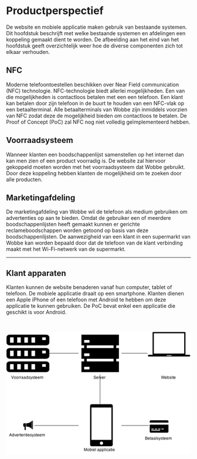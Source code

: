 # Productperspectief

De website en mobiele applicatie maken gebruik van bestaande systemen. Dit hoofdstuk beschrijft
met welke bestaande systemen en afdelingen een koppeling gemaakt dient te worden. De afbeelding aan het eind van het hoofdstuk geeft overzichtelijk weer hoe de diverse 
componenten zich tot elkaar verhouden.

## NFC

Moderne telefoontoestellen beschikken over Near Field communication (NFC) technologie.
NFC-technologie biedt allerlei mogelijkheden. Een van die mogelijkheden is contactloos betalen met
een een telefoon. Een klant kan betalen door zijn telefoon in de buurt te houden van een NFC-vlak
op een betaalterminal. Alle betaalterminals van Wobbe zijn inmiddels voorzien van NFC zodat deze de
mogelijkheid bieden om contactloos te betalen. De Proof of Concept (PoC) zal NFC nog niet volledig
geïmplementeerd hebben.

## Voorraadsysteem

Wanneer klanten een boodschappenlijst samenstellen op het internet dan kan men zien of een product
voorradig is. De website zal hiervoor gekoppeld moeten worden met het voorraadsysteem dat Wobbe 
gebruikt. Door deze koppeling hebben klanten de mogelijkheid om te zoeken door alle producten.

## Marketingafdeling

De marketingafdeling van Wobbe wil de telefoon als medium gebruiken om advertenties op aan te
bieden. Omdat de gebruiker een of meerdere boodschappenlijsten heeft gemaakt kunnen er gerichte
reclameboodschappen worden getoond op basis van deze boodschappenlijsten. De aanwezigheid van een
klant in een supermarkt van Wobbe kan worden bepaald door dat de telefoon van de klant verbinding
maakt met het Wi-Fi-netwerk van de supermarkt.

---

## Klant apparaten

Klanten kunnen de website benaderen vanaf hun computer, tablet of telefoon. De mobiele applicatie
draait op een smartphone. Klanten dienen een Apple iPhone of een telefoon met Android te hebben om
deze applicatie te kunnen gebruiken. De PoC bevat enkel een applicatie die geschikt is voor
Android.

<br/>

![Overzicht hoe de website en mobiele applicatie zich tot andere system verhouden][1]

[1]: assets/product_perspective.png "Overzicht hoe de website en de mobiele applicatie zich tot andere systemen verhouden"


